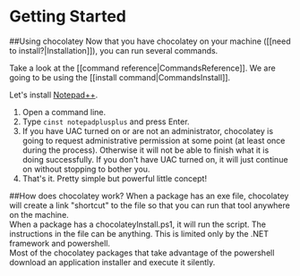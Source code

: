 # Getting Started
##Using chocolatey
Now that you have chocolatey on your machine ([[need to install?|Installation]]), you can run several commands.

Take a look at the [[command reference|CommandsReference]]. We are going to be using the [[install command|CommandsInstall]].  

Let's install [Notepad++](http://notepad-plus-plus.org/).

1. Open a command line.
1. Type `cinst notepadplusplus` and press Enter.
1. If you have UAC turned on or are not an administrator, chocolatey is going to request administrative permission at some point (at least once during the process). Otherwise it will not be able to finish what it is doing successfully. If you don't have UAC turned on, it will just continue on without stopping to bother you. 
1. That's it. Pretty simple but powerful little concept!

##How does chocolatey work?
When a package has an exe file, chocolatey will create a link "shortcut" to the file so that you can run that tool anywhere on the machine.  
When a package has a chocolateyInstall.ps1, it will run the script. The instructions in the file can be anything. This is limited only by the .NET framework and powershell.  
Most of the chocolatey packages that take advantage of the powershell download an application installer and execute it silently.  